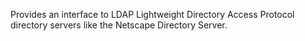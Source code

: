 Provides an interface to LDAP Lightweight Directory Access Protocol
  directory servers like the Netscape Directory Server.